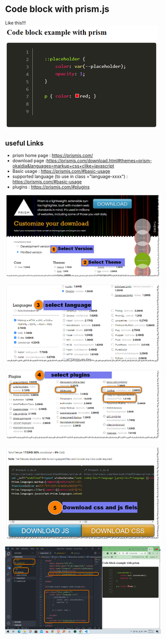 # Code block with prism.js

Like this!!!
![This is an image](https://raw.githubusercontent.com/Ayman-Shehata/HTML-Bloc-Code-with-prismjs/master/images/00.png)


## useful Links
- prism home page : https://prismjs.com/
- download page :https://prismjs.com/download.html#themes=prism-okaidia&languages=markup+css+clike+javascript
- Basic usage : https://prismjs.com/#basic-usage
- supported language (to use in class ="language-xxxx") : https://prismjs.com/#basic-usage
- plugins : https://prismjs.com/#plugins

![This is an image](https://raw.githubusercontent.com/Ayman-Shehata/HTML-Bloc-Code-with-prismjs/master/images/01.png)

![This is an image](https://raw.githubusercontent.com/Ayman-Shehata/HTML-Bloc-Code-with-prismjs/master/images/02.png)

![This is an image](https://raw.githubusercontent.com/Ayman-Shehata/HTML-Bloc-Code-with-prismjs/master/images/03.png)

![This is an image](https://raw.githubusercontent.com/Ayman-Shehata/HTML-Bloc-Code-with-prismjs/master/images/04.png)

![This is an image](https://raw.githubusercontent.com/Ayman-Shehata/HTML-Bloc-Code-with-prismjs/master/images/05.png)
